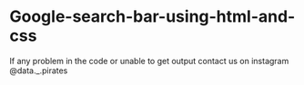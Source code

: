 # Google-search-bar-using-html-and-css

If any problem in the code or unable to get output contact us on instagram @data._.pirates
